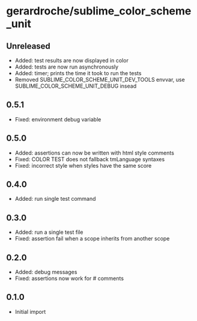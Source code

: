 # gerardroche/sublime_color_scheme_unit

## Unreleased

* Added: test results are now displayed in color
* Added: tests are now run asynchronously
* Added: timer; prints the time it took to run the tests
* Removed SUBLIME_COLOR_SCHEME_UNIT_DEV_TOOLS envvar, use SUBLIME_COLOR_SCHEME_UNIT_DEBUG insead

## 0.5.1

* Fixed: environment debug variable

## 0.5.0

* Added: assertions can now be written with html style comments
* Fixed: COLOR TEST does not fallback tmLanguage syntaxes
* Fixed: incorrect style when styles have the same score

## 0.4.0

* Added: run single test command

## 0.3.0

* Added: run a single test file
* Fixed: assertion fail when a scope inherits from another scope

## 0.2.0

* Added: debug messages
* Fixed: assertions now work for # comments

## 0.1.0

* Initial import
